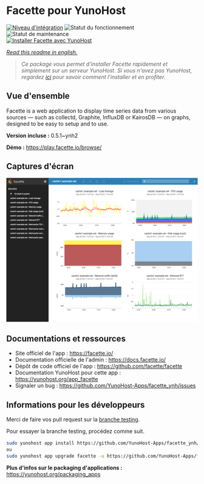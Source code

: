 <!--
N.B.: This README was automatically generated by https://github.com/YunoHost/apps/tree/master/tools/README-generator
It shall NOT be edited by hand.
-->

# Facette pour YunoHost

[![Niveau d'intégration](https://dash.yunohost.org/integration/facette.svg)](https://dash.yunohost.org/appci/app/facette) ![Statut du fonctionnement](https://ci-apps.yunohost.org/ci/badges/facette.status.svg) ![Statut de maintenance](https://ci-apps.yunohost.org/ci/badges/facette.maintain.svg)  
[![Installer Facette avec YunoHost](https://install-app.yunohost.org/install-with-yunohost.svg)](https://install-app.yunohost.org/?app=facette)

*[Read this readme in english.](./README.md)*

> *Ce package vous permet d'installer Facette rapidement et simplement sur un serveur YunoHost.
Si vous n'avez pas YunoHost, regardez [ici](https://yunohost.org/#/install) pour savoir comment l'installer et en profiter.*

## Vue d'ensemble

Facette is a web application to display time series data from various sources — such as collectd, Graphite, InfluxDB or KairosDB — on graphs, designed to be easy to setup and to use.

**Version incluse :** 0.5.1~ynh2

**Démo :** https://play.facette.io/browse/

## Captures d'écran

![Capture d'écran de Facette](./doc/screenshots/screenshot.png)

## Documentations et ressources

* Site officiel de l'app : <https://facette.io/>
* Documentation officielle de l'admin : <https://docs.facette.io/>
* Dépôt de code officiel de l'app : <https://github.com/facette/facette>
* Documentation YunoHost pour cette app : <https://yunohost.org/app_facette>
* Signaler un bug : <https://github.com/YunoHost-Apps/facette_ynh/issues>

## Informations pour les développeurs

Merci de faire vos pull request sur la [branche testing](https://github.com/YunoHost-Apps/facette_ynh/tree/testing).

Pour essayer la branche testing, procédez comme suit.

``` bash
sudo yunohost app install https://github.com/YunoHost-Apps/facette_ynh/tree/testing --debug
ou
sudo yunohost app upgrade facette -u https://github.com/YunoHost-Apps/facette_ynh/tree/testing --debug
```

**Plus d'infos sur le packaging d'applications :** <https://yunohost.org/packaging_apps>
